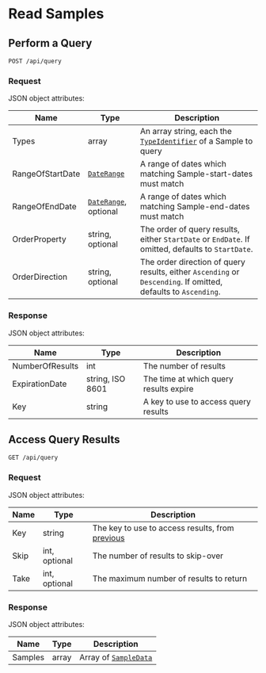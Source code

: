 # Read Samples


## Perform a Query

```
POST /api/query
```

### Request 

JSON object attributes:

| Name | Type | Description |
|-|-|-|
| Types | array | An array string, each the [`TypeIdentifier`](../sample_type_scope.md#typeidentifier) of a Sample to query |
| RangeOfStartDate | [`DateRange`](../core_resources.md#daterange-object) | A range of dates which matching Sample-start-dates must match |
| RangeOfEndDate | [`DateRange`](../core_resources.md#daterange-object), optional| A range of dates which matching Sample-end-dates must match |
| OrderProperty | string, optional| The order of query results, either `StartDate` or `EndDate`. If omitted, defaults to `StartDate`. |
| OrderDirection | string, optional| The order direction of query results, either `Ascending` or `Descending`. If omitted, defaults to `Ascending`. |

### Response

JSON object attributes:

| Name | Type | Description |
|-|-|-|
| NumberOfResults | int | The number of results |
| ExpirationDate | string, ISO 8601 | The time at which query results expire |
| Key | string | A key to use to access query results |


## Access Query Results

```
GET /api/query
```

### Request

JSON object attributes:

| Name | Type | Description |
|-|-|-|
| Key | string | The key to use to access results, from [previous](#perform-a-query) |
| Skip | int, optional | The number of results to skip-over |
| Take | int, optional | The maximum number of results to return |

### Response

JSON object attributes:

| Name | Type | Description |
|-|-|-|
| Samples | array | Array of [`SampleData`](../core_resources.md#sampledata) |